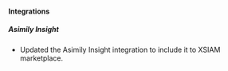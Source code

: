 
#### Integrations

##### Asimily Insight

- Updated the Asimily Insight integration to include it to XSIAM marketplace.
